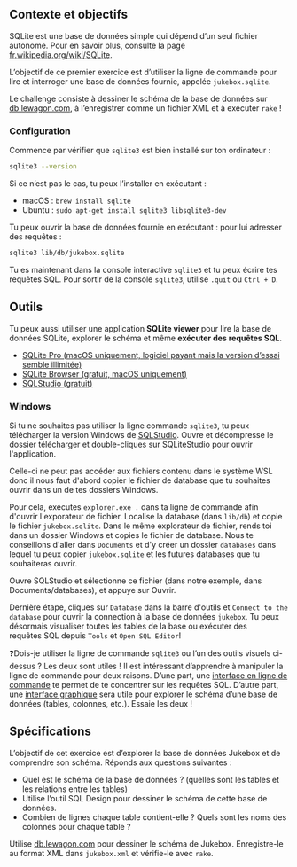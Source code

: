 ## Contexte et objectifs

SQLite est une base de données simple qui dépend d’un seul fichier autonome. Pour en savoir plus, consulte la page [fr.wikipedia.org/wiki/SQLite](https://fr.wikipedia.org/wiki/SQLite).

L’objectif de ce premier exercice est d’utiliser la ligne de commande pour lire et interroger une base de données fournie, appelée `jukebox.sqlite`.

Le challenge consiste à dessiner le schéma de la base de données sur [db.lewagon.com](http://db.lewagon.com/), à l’enregistrer comme un fichier XML et à exécuter `rake` !

### Configuration

Commence par vérifier que `sqlite3` est bien installé sur ton ordinateur :

```bash
sqlite3 --version
```

Si ce n’est pas le cas, tu peux l’installer en exécutant :
- macOS : `brew install sqlite`
- Ubuntu : `sudo apt-get install sqlite3 libsqlite3-dev`

Tu peux ouvrir la base de données fournie en exécutant :  pour lui adresser des requêtes :

```bash
sqlite3 lib/db/jukebox.sqlite
```

Tu es maintenant dans la console interactive `sqlite3` et tu peux écrire tes requêtes SQL. Pour sortir de la console `sqlite3`, utilise `.quit` ou `Ctrl + D`.

## Outils

Tu peux aussi utiliser une application **SQLite viewer** pour lire la base de données SQLite, explorer le schéma et même **exécuter des requêtes SQL**.

- [SQLite Pro (macOS uniquement, logiciel payant mais la version d’essai semble illimitée)](https://www.sqlitepro.com/)
- [SQLite Browser (gratuit, macOS uniquement)](http://sqlitebrowser.org/)
- [SQLStudio (gratuit)](http://sqlitestudio.pl/)

### Windows

Si tu ne souhaites pas utiliser la ligne commande `sqlite3`, tu peux télécharger la version Windows de [SQLStudio](http://sqlitestudio.pl/).
Ouvre et décompresse le dossier télécharger et double-cliques sur SQLiteStudio pour ouvrir l'application.

Celle-ci ne peut pas accéder aux fichiers contenu dans le système WSL donc il nous faut d'abord copier le fichier de database que tu souhaites ouvrir dans un de tes dossiers Windows.

Pour cela, exécutes `explorer.exe .` dans ta ligne de commande afin d'ouvrir l'exporateur de fichier. Localise la database (dans `lib/db`) et copie le fichier `jukebox.sqlite`.
Dans le même explorateur de fichier, rends toi dans un dossier Windows et copies le fichier de database. Nous te conseillons d'aller dans `Documents` et d'y créer un dossier `databases` dans lequel tu peux copier `jukebox.sqlite` et les futures databases que tu souhaiteras ouvrir.

Ouvre SQLStudio et sélectionne ce fichier (dans notre exemple, dans Documents/databases), et appuye sur Ouvrir.

Dernière étape, cliques sur `Database` dans la barre d'outils et `Connect to the database` pour ouvrir la connection à la base de données `jukebox`. Tu peux désormais visualiser toutes les tables de la base ou exécuter des requêtes SQL depuis `Tools` et `Open SQL Editor`!

❓Dois-je utiliser la ligne de commande `sqlite3` ou l’un des outils visuels ci-dessus ? Les deux sont utiles ! Il est intéressant d’apprendre à manipuler la ligne de commande pour deux raisons. D’une part, une [interface en ligne de commande](https://fr.wikipedia.org/wiki/Interface_en_ligne_de_commande) te permet de te concentrer sur les requêtes SQL. D’autre part, une [interface graphique](https://fr.wikipedia.org/wiki/Interface_graphique) sera utile pour explorer le schéma d’une base de données (tables, colonnes, etc.). Essaie les deux !

## Spécifications

L’objectif de cet exercice est d’explorer la base de données Jukebox et de comprendre son schéma. Réponds aux questions suivantes :
- Quel est le schéma de la base de données ? (quelles sont les tables et les relations entre les tables)
- Utilise l’outil SQL Design pour dessiner le schéma de cette base de données.
- Combien de lignes chaque table contient-elle ? Quels sont les noms des colonnes pour chaque table ?

Utilise [db.lewagon.com](http://db.lewagon.com/) pour dessiner le schéma de Jukebox. Enregistre-le au format XML dans `jukebox.xml` et vérifie-le avec `rake`.
